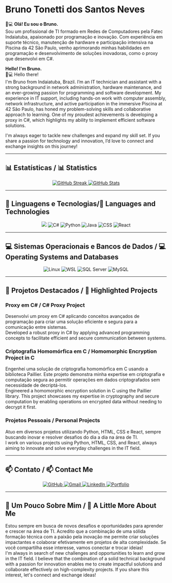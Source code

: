 # Bruno Tonetti dos Santos Neves

👨💻 **Olá! Eu sou o Bruno.**  
Sou um profissional de TI formado em Redes de Computadores pela Fatec Indaiatuba, apaixonado por programação e inovação. Com experiência em suporte técnico, manutenção de hardware e participação intensiva na Piscina da 42 São Paulo, venho aprimorando minhas habilidades em programação e desenvolvimento de soluções inovadoras, como o proxy que desenvolvi em C#.

**Hello! I'm Bruno.**  
👨💻 Hello there!  
I'm Bruno from Indaiatuba, Brazil. I’m an IT technician and assistant with a strong background in network administration, hardware maintenance, and an ever-growing passion for programming and software development. My experience in IT support, including hands-on work with computer assembly, network infrastructure, and active participation in the immersive Piscina at 42 São Paulo, has honed my problem-solving skills and collaborative approach to learning. One of my proudest achievements is developing a proxy in C#, which highlights my ability to implement efficient software solutions.

I'm always eager to tackle new challenges and expand my skill set. If you share a passion for technology and innovation, I’d love to connect and exchange insights on this journey!

---

## 📊 Estatísticas / 📊 Statistics
<div align="center">
  <a href="https://git.io/streak-stats">
    <img src="https://streak-stats.demolab.com/?user=BrunoTSantosNeves&theme=monokai&background=000000&border=white&dates=" alt="GitHub Streak">
  </a>
  <a href="https://github.com/BrunoTSantosNeves">
    <img src="https://github-readme-stats.vercel.app/api?username=BrunoTSantosNeves&show_icons=true&theme=tokyonight" alt="GitHub Stats">
  </a>
</div>

---

## 🚀 Linguagens e Tecnologias/🚀 Languages and Technologies
<div align="center">
  <img src="https://img.shields.io/badge/C-00599C?style=for-the-badge&logo=c&logoColor=white" />
  <img src="https://img.shields.io/badge/C%23-239120?style=for-the-badge&logo=csharp&logoColor=white" alt="C#" />
  <img src="https://img.shields.io/badge/Python-3776AB?style=for-the-badge&logo=python&logoColor=white" alt="Python" />
  <img src="https://img.shields.io/badge/Java-DD0031?style=for-the-badge&logo=openjdk&logoColor=white" alt="Java" />
  <img src="https://img.shields.io/badge/CSS-1572B6?style=for-the-badge&logo=css3&logoColor=white" alt="CSS" />
  <img src="https://img.shields.io/badge/React-61DAFB?style=for-the-badge&logo=react&logoColor=black" alt="React" />
</div>


---

## 💻 Sistemas Operacionais e Bancos de Dados / 💻 Operating Systems and Databases
<div align="center">
  <img src="https://img.shields.io/badge/Linux-000000?style=for-the-badge&logo=linux&logoColor=white" alt="Linux">
  <img src="https://img.shields.io/badge/WSL-000000?style=for-the-badge&logo=windows&logoColor=white" alt="WSL">
  <img src="https://img.shields.io/badge/SQL%20Server-000000?style=for-the-badge&logo=microsoftsqlserver&logoColor=white" alt="SQL Server">
  <img src="https://img.shields.io/badge/MySQL-000000?style=for-the-badge&logo=mysql&logoColor=white" alt="MySQL">
</div>

---

## 🌟 Projetos Destacados / 🌟 Highlighted Projects

### **Proxy em C# / C# Proxy Project**
Desenvolvi um proxy em C# aplicando conceitos avançados de programação para criar uma solução eficiente e segura para a comunicação entre sistemas.  
Developed a robust proxy in C# by applying advanced programming concepts to facilitate efficient and secure communication between systems.

### **Criptografia Homomórfica em C / Homomorphic Encryption Project in C**
Engenhei uma solução de criptografia homomórfica em C usando a biblioteca Paillier. Este projeto demonstra minha expertise em criptografia e computação segura ao permitir operações em dados criptografados sem necessidade de decriptá-los.  
Engineered a homomorphic encryption solution in C using the Paillier library. This project showcases my expertise in cryptography and secure computation by enabling operations on encrypted data without needing to decrypt it first.

### **Projetos Pessoais / Personal Projects**
Atuo em diversos projetos utilizando Python, HTML, CSS e React, sempre buscando inovar e resolver desafios do dia a dia na área de TI.  
I work on various projects using Python, HTML, CSS, and React, always aiming to innovate and solve everyday challenges in the IT field.

---

## 📫 Contato / 📫 Contact Me
<div align="center">
  <a href="https://github.com/BrunoTSantosNeves">
    <img src="https://img.shields.io/badge/GitHub-000000?style=for-the-badge&logo=github&logoColor=white" alt="GitHub">
  </a>
  <a href="mailto:brunotonetti259@gmail.com">
    <img src="https://img.shields.io/badge/Gmail-000000?style=for-the-badge&logo=gmail&logoColor=white" alt="Gmail">
  </a>
  <a href="https://www.linkedin.com/in/bruno-tonetti-7413aa202/">
    <img src="https://img.shields.io/badge/LinkedIn-000000?style=for-the-badge&logo=linkedin&logoColor=white" alt="LinkedIn">
  </a>
  <a href="https://brunotdev.netlify.app">
    <img src="https://img.shields.io/badge/Portfolio-000000?style=for-the-badge&logo=netlify&logoColor=white" alt="Portfolio">
  </a>
</div>


---

## 💬 Um Pouco Sobre Mim / 💬 A Little More About Me
Estou sempre em busca de novos desafios e oportunidades para aprender e crescer na área de TI. Acredito que a combinação de uma sólida formação técnica com a paixão pela inovação me permite criar soluções impactantes e colaborar efetivamente em projetos de alta complexidade. Se você compartilha esse interesse, vamos conectar e trocar ideias!  
I'm always in search of new challenges and opportunities to learn and grow in the IT field. I believe that the combination of a solid technical background with a passion for innovation enables me to create impactful solutions and collaborate effectively on high-complexity projects. If you share this interest, let's connect and exchange ideas!
